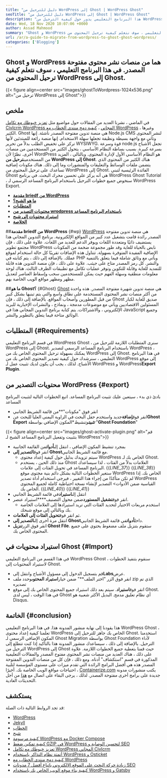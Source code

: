 ```yaml
---
title: "دليل للترحيل من WordPress إلى Ghost | WordPress Ghost" 
seoTitle: "دليل للترحيل من WordPress إلى Ghost | WordPress Ghost" 
description: "هذا البرنامج التعليمي يدور حول كيفية الترحيل من WordPress إلى Ghost. سنتعلم كيفية ترحيل مشاركاتك وصفحاتك إلى Ghost من موقع WordPress الحالي." 
date: Wed, 18 Nov 2020 10:07:06 +0000
author: Assad Mahmood
summary: "Ghost و WordPress هما من منصات نشر محتوى مفتوحة المصدر. في هذا البرنامج التعليمي ، سوف نتعلم كيفية ترحيل المحتوى من WordPress إلى Ghost." 
url: /ar/a-guide-to-migrate-from-wordpress-to-ghost-ghost-wordpress/
categories: ['Blogging']
---
```


## Ghost و WordPress هما من منصات نشر محتوى مفتوحة المصدر. في هذا البرنامج التعليمي ، سوف نتعلم كيفية ترحيل المحتوى من WordPress إلى Ghost.

{{< figure align=center src="images/ghostToWordpress-1024x536.png" alt="ترحيل من WordPress إلى Ghost">}}


## ملخص
في الماضي ، نشرنا العديد من المقالات حول مواضيع مثل [تعزيز خيوطك مع تكامل CivIcrm WordPress المجاني][1] ، [كيفية دمج منتدى الخطاب مع WordPress][2] ، وغيرها الكثير. Ghost هي منصة تدوين مفتوحة المصدر ناشئة. إنها Node.js CMS لنشر المحتوى وتأتي مع واجهة بسيطة ونظيفة تجعلها سهلة الاستخدام. إنها منصة رائعة للمبتدئين لأنها تركز على تخفيض الطلب بدلاً من تحرير WYSIWYG. قوة وسرعة node.js تجعل الأشباح بسرعة كبيرة. بسبب بساطة النظام الأساسي ، يتحول الكثير من المستخدمين من منصات أخرى. نظرًا لأن WordPress هو النظام الأساسي الأول لإدارة المحتوى.
وبالتالي ، المزيد من المستخدمين**ترحيل من WordPress إلى Ghost**. هناك الكثير من المحتوى الذي يتضمن ملفات الوسائط والتعليقات والمنشورات وما إلى ذلك. هناك مكونات إضافية تساعدك على ترحيل المحتوى من WordPress إلى Ghost. الفائدة الرئيسية لتبني Ghost هي أنه يركز على تحسين محرك البحث. في برنامج WordPress Ghost Tutorial ، سنخوض جميع خطوات الترحيل باستخدام البرنامج المساعد الرسمي لـ WordPress Export.
* **[مقدمة briedf من WordPress][3]**
* **[ما هو الشبح؟][4]**
* **[المتطلبات][5]**
* **[محتويات التصدير من wrodpress باستخدام البرنامج المساعد][6]**
* **[استيراد محتويات إلى شبح][7]**
* **[الخلاصة][8]**

##**مقدمة briedf من WordPress** {#wp}
[WordPress][9] هي منصة تدوين مفتوحة المصدر رائدة قامت بتشغيل عدد كبير من المواقع الإلكترونية. برنامج التدوين المجاني هذا يستضيف ذاتيًا ومتعددة اللغات ويوفر الدعم للعديد من اللغات. علاوة على ذلك ، فإن مجتمع تطوير WordPress نابض بالحياة للغاية وقد طور مجموعة ضخمة من المكونات الإضافية المفيدة المتوفرة بسهولة. تتناول هذه الإضافات تقريبًا كل حالة استخدام لموقع عملك. بالإضافة إلى ذلك ، يتم كتابته في PHP ويأتي مع وثائق شاملة فيما يتعلق بالتنمية والنشر. كل رمز المصدر متاح على جيثب. علاوة على ذلك ، فإن منصة التدوين هذه قابلة للتمديد للغاية وقابلة للتكوين وتوفر عمليات تكامل مع تطبيقات الطرف الثالث. هناك لوحة معلومات منطقية وسهلة الفهم حيث يمكن للمستخدمين سحب وإسقاط العناصر لتعديل مظهر ومظهر مواقع الويب الخاصة بهم.

##**ما هو Ghost؟** {#Ghost}
[Ghost][10] هي منصة تدوين شهيرة مفتوحة المصدر. هذه واحدة من أكثر منصات نشر المحتوى المستخدمة على نطاق واسع والتي يتم تبنيها بشكل كبير من قبل المطورين وأصحاب المواقع. بالإضافة إلى ذلك ، فإن Ghost صديق للغاية لكبار المسئولين الاقتصاديين ويأتي مع موضوعات مدمجة ، ونماذج ، والنشرات الإخبارية للبريد الإلكتروني ، والاشتراكات. يتم كتابة برنامج التدوين المجاني هذا في JavaScript وجميع الوثائق متاحة فيما يتعلق بالتطوير والنشر.

## المتطلبات   {#Requirements}
في قسم البرنامج التعليمي WordPress Ghost ، سنرى المتطلبات اللازمة للترحيل من WordPress إلى Ghost. باستخدام البرنامج المساعد الرسمي لتصدير WordPress ، يمكنك بسهولة ترحيل المحتوى الخاص بك من WordPress إلى Ghost. في هذا البرنامج التعليمي ، سنرشدك حول كيفية تصدير المحتوى الخاص بك من WordPress إلى موقع الأشباح. لذلك ، يجب أن يكون لديك تثبيت عمل لـ WordPress و WordPress**Export Plugin**.

## محتويات التصدير من WordPress   {#export}
بادئ ذي بدء ، سيتعين عليك تثبيت البرنامج المساعد. اتبع الخطوات التالية لتثبيت البرنامج المساعد
* انقر فوق "مكونات"**من قائمة الشريط الجانبي
* انقر فوق**إضافة**جديد واستخدم حقل البحث في الزاوية اليمنى العليا للبحث عن**Ghost Export**
***تثبيت**و**تنشيط**المكون الإضافي بواسطة "**Ghost Foundation**"

{{< figure align=center src="images/ghost-activate-plugin.png" alt="قم بتثبيت وتفعيل البرنامج المساعد الشبح لـ WordPress">}}

* بمجرد تنشيط المكون الإضافي ، انتقل إلى**أدوات**من القائمة الجانبية
* انقر فوق**التصدير إلى Ghost**مع قائمة الشريط الجانبي.
  * سيتم تزويدك بدليل حول كيفية إعداد محتوى WordPress الخاص بك لـ Ghost.
  * منذ ذلك الحين ، يستخدم Ghost العلامات بدلاً من الفئات ، لذا سيساعدك البرنامج المساعد في تحويل الفئات إلى علامات.
{{_LINE_37_}}
{{_LINE_38_}}
    ستغير الخطوات التالية بشكل دائم بنية محتوى موقع WordPress الخاص بك. إذا لم تكن متأكدًا من إجراء هذا التغيير ، فيرجى استخدام أداة تصدير WordPress القياسية ضمن الأدوات> التصدير لإنشاء نسخة احتياطية كاملة لجميع المحتوى الخاص بك.
{{_LINE_40_}}
{{_LINE_41_}}
* انتقل إلى**استيراد**في قائمة الشريط الجانبي
* انقر فوق**تشغيل المستورد**ضمن محول التصنيف****استيراد عنصر.
  * استخدم مربعات الاختيار لتحديد الفئات التي تريد استيرادها إلى العلامات الخاصة بك وبالتالي إلى موقع شبحك.
* ثم انقر فوق**تحويل الفئات إلى العلامات**.
* انتقل مرة أخرى إلى**التصدير إلى Ghost**داخل**أدوات**في قائمة الشريط الجانبي.
* انقر فوق الزر**تنزيل Ghost File**. ستقوم بتنزيل ملف مضغوط يحتوي على جميع المحتوى الخاص بك.

## استيراد محتويات في Ghost   {#Import}
في هذا القسم من البرنامج التعليمي WordPress Ghost ، سنقوم بتنفيذ الخطوات لاستيراد المحتويات إلى Ghost.
* قم بتسجيل الدخول إلى مسؤول الأشباح وانتقل إلى**Labs**عرض.
* انقر فوق الزر "اختر الملف**" ضمن خيار**استيراد المحتوى**وحدد ملف zip الذي تم تصديره
* انقر فوق**استيراد**. سيتم بعد ذلك استيراد جميع المحتوى الخاص بك إلى موقع Ghost.
في هذا الوقت ، ليس لدى Ghost أي نظام تعليق مدمج. البديل الأكثر شعبية هو Disqus.

## الخاتمة   {#conclusion}
هذا يقودنا إلى نهاية منشور المدونة هذا. في هذا البرنامج التعليمي WordPress Ghost ، تعلمنا كيفية إعداد محتوى WordPress الخاص بك جاهز للترحيل إلى Ghost. استخدمنا المكون الإضافي الرسمي لـ Ghost Migration بواسطة Ghost Foundation لأداء الترحيل. بالإضافة إلى ذلك ، سيساعدك منشور المدونة هذا بالتأكيد إذا كنت تتطلع إلى الترحيل من WordPress إلى Ghost حيث قمنا بتغطية جميع الخطوات اللازمة. علاوة على ذلك ، هناك العديد من منصات نشر المحتوى مفتوح المصدر والمقالات التعليمية المذكورة في قسم "استكشاف" أدناه. ومع ذلك ، فإن كل من منصات التدوين المفتوحة المصدر هذه هي أفضل البرامج الرائدة التي تقدم ميزات على مستوى المؤسسة لتلبية احتياجات مواقع الويب الخاصة بك.
أخيرًا ، [Containerize.com][11] يكتب منشورات مدونة جديدة على برامج أخرى مفتوحة المصدر. لذلك ، يرجى البقاء على اتصال مع [هذا][12] من أجل التحديثات العادية.

## يستكشف
قد تجد الروابط التالية ذات الصلة:
  * [WordPress][9]
  * [Jekyll][13]
  * [الخطاب][14]
  * [شبح][10]
  * [كيفية مرسومة WordPress مع Docker Compose][15]
  * [كيفية تمكين ضغط GZIP في WordPress لتحسين الوصاية و SEO][16]
  * [تعزيز خيوطك مع تكامل WordPress المجاني CivIcrm][1]
  * [أتمتة نظام التذاكر باستخدام WordPress و Osticket][17]
  * [كيفية دمج منتدى الخطاب مع WordPress][2]
  * [زيادة حركة البحث على الموقع الإلكتروني باتباع أفضل 7 مدونات SEO][18]
  * [كيفية بناء موقع الويب الخاص بك باستخدام WordPress و Gatsby][19]

  
[1]: https://blog.containerize.com/blogging/civicrm-wordpress-integration-wordpress-tutorial/
[2]: https://blog.containerize.com/blogging/how-to-integrate-discourse-forum-with-wordpress/
[3]: #wp
[4]: #ghost
[5]: #requirements
[6]: #export
[7]: #import
[8]: #conclusion
[9]: https://products.containerize.com/blogging/wordpress/
[10]: https://products.containerize.com/blogging/ghost/
[11]: https://www.containerize.com/
[12]: https://blog.containerize.com/
[13]: https://products.containerize.com/blogging/jekyll/
[14]: https://products.containerize.com/discussion-forum/discourse/
[15]: https://blog.containerize.com/blogging/how-to-dockerize-wordpress-docker-wordpress/
[16]: https://blog.containerize.com/blogging/how-to-enable-gzip-compression-in-wordpress-gzip-wordpress/
[17]: https://blog.containerize.com/blogging/automate-ticketing-system-using-wordpress-and-osticket/
[18]: https://blog.containerize.com/blogging/increase-website-search-traffic-by-following-top-7-seo-blogs/
[19]: https://blog.containerize.com/blogging/how-does-gatsby-integrate-with-wordpress-gatsby-wordpress/
